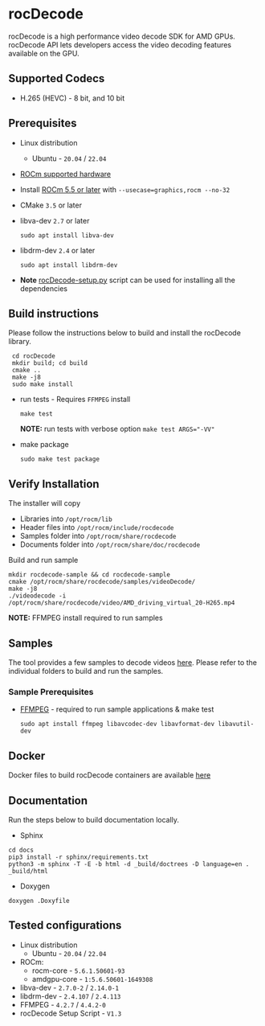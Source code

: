 # rocDecode

rocDecode is a high performance video decode SDK for AMD GPUs. rocDecode API lets developers access the video decoding features available on the GPU.

## Supported Codecs

* H.265 (HEVC) - 8 bit, and 10 bit

## Prerequisites

* Linux distribution
  * Ubuntu - `20.04` / `22.04`

* [ROCm supported hardware](https://rocm.docs.amd.com/en/latest/release/gpu_os_support.html)

* Install [ROCm 5.5 or later](https://rocmdocs.amd.com/en/latest/deploy/linux/installer/install.html) with `--usecase=graphics,rocm --no-32`

* CMake `3.5` or later

* libva-dev `2.7` or later

  ```shell
  sudo apt install libva-dev
  ```

* libdrm-dev `2.4` or later
  
  ```shell
  sudo apt install libdrm-dev
  ```

* **Note** [rocDecode-setup.py](rocDecode-setup.py) script can be used for installing all the dependencies

## Build instructions

Please follow the instructions below to build and install the rocDecode library.

```shell
 cd rocDecode
 mkdir build; cd build
 cmake ..
 make -j8
 sudo make install
```

* run tests - Requires `FFMPEG` install

  ```shell
  make test
  ```

  **NOTE:** run tests with verbose option `make test ARGS="-VV"`

* make package
  
  ```shell
  sudo make test package
  ```

## Verify Installation

The installer will copy

* Libraries into `/opt/rocm/lib`
* Header files into `/opt/rocm/include/rocdecode`
* Samples folder into `/opt/rocm/share/rocdecode`
* Documents folder into `/opt/rocm/share/doc/rocdecode`

Build and run sample

```shell
mkdir rocdecode-sample && cd rocdecode-sample
cmake /opt/rocm/share/rocdecode/samples/videoDecode/
make -j8
./videodecode -i /opt/rocm/share/rocdecode/video/AMD_driving_virtual_20-H265.mp4
```
**NOTE:** FFMPEG install required to run samples

## Samples

The tool provides a few samples to decode videos [here](samples/). Please refer to the individual folders to build and run the samples.

### Sample Prerequisites

* [FFMPEG](https://ffmpeg.org/about.html) - required to run sample applications & make test

  ```shell
  sudo apt install ffmpeg libavcodec-dev libavformat-dev libavutil-dev
  ```

## Docker

Docker files to build rocDecode containers are available [here](docker/)

## Documentation

Run the steps below to build documentation locally.

* Sphinx

```shell
cd docs
pip3 install -r sphinx/requirements.txt
python3 -m sphinx -T -E -b html -d _build/doctrees -D language=en . _build/html
```

* Doxygen

```shell
doxygen .Doxyfile
```

## Tested configurations

* Linux distribution
  * Ubuntu - `20.04` / `22.04`
* ROCm:
  * rocm-core - `5.6.1.50601-93`
  * amdgpu-core - `1:5.6.50601-1649308`
* libva-dev - `2.7.0-2` / `2.14.0-1`
* libdrm-dev - `2.4.107` / `2.4.113`
* FFMPEG - `4.2.7` / `4.4.2-0`
* rocDecode Setup Script - `V1.3`
